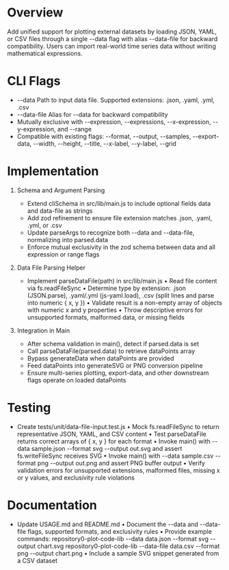 # Overview
Add unified support for plotting external datasets by loading JSON, YAML, or CSV files through a single --data flag with alias --data-file for backward compatibility. Users can import real-world time series data without writing mathematical expressions.

# CLI Flags
- --data <path>  Path to input data file. Supported extensions: .json, .yaml, .yml, .csv
- --data-file <path>  Alias for --data for backward compatibility
- Mutually exclusive with --expression, --expressions, --x-expression, --y-expression, and --range
- Compatible with existing flags: --format, --output, --samples, --export-data, --width, --height, --title, --x-label, --y-label, --grid

# Implementation
1. Schema and Argument Parsing
   - Extend cliSchema in src/lib/main.js to include optional fields data and data-file as strings
   - Add zod refinement to ensure file extension matches .json, .yaml, .yml, or .csv
   - Update parseArgs to recognize both --data and --data-file, normalizing into parsed.data
   - Enforce mutual exclusivity in the zod schema between data and all expression or range flags

2. Data File Parsing Helper
   - Implement parseDataFile(path) in src/lib/main.js
     • Read file content via fs.readFileSync
     • Determine type by extension: .json (JSON.parse), .yaml/.yml (js-yaml.load), .csv (split lines and parse into numeric { x, y })
     • Validate result is a non-empty array of objects with numeric x and y properties
     • Throw descriptive errors for unsupported formats, malformed data, or missing fields

3. Integration in Main
   - After schema validation in main(), detect if parsed.data is set
   - Call parseDataFile(parsed.data) to retrieve dataPoints array
   - Bypass generateData when dataPoints are provided
   - Feed dataPoints into generateSVG or PNG conversion pipeline
   - Ensure multi-series plotting, export-data, and other downstream flags operate on loaded dataPoints

# Testing
- Create tests/unit/data-file-input.test.js
  • Mock fs.readFileSync to return representative JSON, YAML, and CSV content
  • Test parseDataFile returns correct arrays of { x, y } for each format
  • Invoke main() with --data sample.json --format svg --output out.svg and assert fs.writeFileSync receives SVG
  • Invoke main() with --data sample.csv --format png --output out.png and assert PNG buffer output
  • Verify validation errors for unsupported extensions, malformed files, missing x or y values, and exclusivity rule violations

# Documentation
- Update USAGE.md and README.md
  • Document the --data and --data-file flags, supported formats, and exclusivity rules
  • Provide example commands:
     repository0-plot-code-lib --data data.json --format svg --output chart.svg
     repository0-plot-code-lib --data-file data.csv --format png --output chart.png
  • Include a sample SVG snippet generated from a CSV dataset